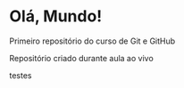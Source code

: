 # Olá, Mundo!
 Primeiro repositório do curso de Git e GitHub

 Repositório criado durante aula ao vivo

 testes
